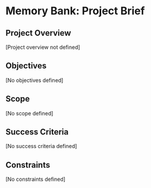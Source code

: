 # Memory Bank: Project Brief

## Project Overview
[Project overview not defined]

## Objectives
[No objectives defined]

## Scope
[No scope defined]

## Success Criteria
[No success criteria defined]

## Constraints
[No constraints defined]